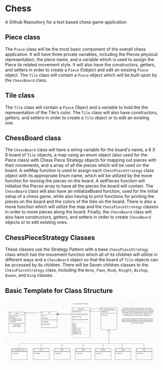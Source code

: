 # Chess
A Github Repository for a text based chess game application

## Piece class
The `Piece` class will be the most basic component of the overall chess application. It will have three private variables, including the Pieces physical representation, the piece name, and a variable which is used to assign the Piece its related movement style. It will also have the constructors, getters, and setters in order to create a `Piece` Oobject and edit an existing `Piece` object. The `Tile` class will contain a `Piece` object which will be built upon by the `ChessBoard` class.

## Tile class
The `Tile` class will contain a `Piece` Object and a variable to hold the the representation of the Tile's color. The `Tile` class will also have constructors, getters, and setters in order to create a `Tile` object or to edit an existing one.

## ChessBoard class
The `ChessBoard` class will have a string variable for the board's name, a 8 X 8 board of `Tile` objects, a map using an enum object (also used for the Piece class) with Chess Piece Strategy objects for mapping out pieces with their movements, and a array of all the pieces which will be used on the board. A setMap function is used to assign each `ChessPieceStrategy` class object with its appropriate Enum name, which will be utilized by the move function for moving the pieces on the board. A setPieces function will initialize the Pieces array to have all the pieces the board will contain. The `ChessBoard` class will also have an initializeBoard function, used for the initial setup of a chess game, while also having to print functions for printing the pieces on the board and the colors of the tiles on the board. There is also a move function which will utilize the map and the `ChessPieceStrategy` classes in order to move pieces along the board. Finally, the `ChessBoard` class will also have constructors, getters, and setters in order to create `ChessBoard` objects or to edit existing ones.

## ChessPieceStrategy Classes
These classes use the Strategy Pattern with a base `ChessPieceStrategy` class which has the movement function which all of its children will utilize in different ways and a `ChessBoard` object so that the board of `Tile` objects can be accessed by its children. There will be Seven children classes to the `ChessPieceStrategy` class, including the `None`, `Pawn`, `Rook`, `Knight`, `Bishop`, `Queen`, and `King` classes.

## Basic Template for Class Structure
![](Images/Template.PNG)
